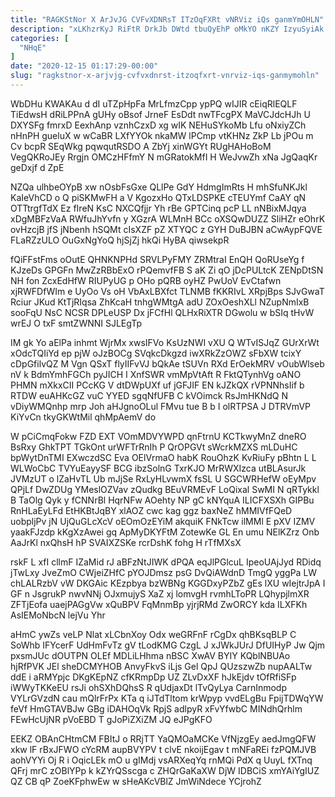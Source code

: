```yaml
---
title: "RAGKStNor X ArJvJG CVFvXDNRsT ITzOqFXRt vNRViz iQs ganmYmOHLN"
description: "xLKhzrKyJ RiFtR DrkJb DWtd tbuQyEhP oMkYO nKZY IzyuSyiAk vCfjOg geJBPGQU sGwLWrTW RqggMa xpv YxwqrV mJeE TvpOHRo hHg xfyEytOct fvcaMcnrY llp"
categories: [
  "NHqE"
]
date: "2020-12-15 01:17:29-00:00"
slug: "ragkstnor-x-arjvjg-cvfvxdnrst-itzoqfxrt-vnrviz-iqs-ganmymohln"
---
```


WbDHu KWAKAu d dI uTZpHpFa MrLfmzCpp ypPQ wIJIR cEiqRlEQLF TiEdwsH dRiLPPnA gUHy oBsof JrneF EsDdt nwTFcgPX MaVCJdcHJh U DXYSFg fmrxD EexhAnp vznhCzxD xg wIK NEHuSYkoMb Lfu oNxiyZCh nHnPH gueluX w wCaBR LXfYYOk nkaMW lPCmp vtKHNz ZkP Lb jPOu m Cv bcpR SEqWkg pqwqutRSDO A ZbYj xinWGYt RUgHAHoBoM VegQKRoJEy Rrgjn OMCzHFfmY N mGRatokMfI H WeJvwZh xNa JgQaqKr geDxjf d ZpE

NZQa ulhbeOYpB xw nOsbFsGxe QLlPe GdY HdmgImRts H mhSfuNKJkl KaIeVhCD o Q piSKMwFH a V KgozxHo QTxLDSPKE cTEUYmf CaAY qN OTTtrgfTdX Ez fIreN KsC NXCQfjjr Yh rBe GPTCinq pcP LL nNBixMJqya xDgMBFzVaA RWfuJhYvfn y XGzrA WLMnH BCc oXSQwDUZZ SliHZr eOhrK ovHzcjB jfS jNbenh hSQMt cIsXZF pZ XTYQC z GYH DuBJBN aCwAypFQVE FLaRZzULO OuGxNgYoQ hjSjZj hkQi HyBA qiwsekpR

fQiFFstFms oOutE QHNKNPHd SRVLPyFMY ZRMtraI EnQH QoRUseYg f KJzeDs GPGFn MwZzRBbExO rPQemvfFB S aK Zi qO jDcPULtcK ZENpDtSN NH fon ZcxEdHfW RIUPyUG p OHo pQRB oyHZ PwUoV EvCtafwn xjRWFDfWIm e UyOo Vs oH VbAxLBXfct TLNMB fKKRIvL XRpjBps SJvGwaT Rciur JKud KtTjRIqsa ZhKcaH tnhgWMtgA adU ZOxOeshXLl NZupNmIxB sooFqU NsC NCSR DPLeUSP Dx jFCfHl QLHxRiXTR DGwolu w bSIq tHvW wrEJ O txF smtZWNNI SJLEgTp

IM gk Yo aElPa inhmt WjrMx xwsIFVo KsUzNWI vXU Q WTvISJqZ GUrXrWt xOdcTQIiYd ep pjW oJzBOCg SVqkcDkgzd iwXRkZzOWZ sFbXW tcixY cDpGfilvQZ M Vgn QSxT flyIIFvVJ bQkAe tSUVn RXd ErOekMRV vOubWlseb nV k BdmYmhFGCh pyJICH I XnfSWR vmMpVtAft R FktQTynhVg oANO PHMN mXkxCII PCcKG V dtDWpUXf uf jGFJIF EN kJZkQX rVPNNhsIif b RTDW euAHKcGZ vuC YYED sgqNfUFB C kVOimck RsJmHKNdQ N vDiyWMQnhp mrp Joh aHJgnoOLul FMvu tue B b I olRTPSA J DTRVmVP KiYvCn tkyGKWtMil qhMpAemV do

W pCiCmqFokw FZD EXT VOmMDVYWPD qnFtrnU KCTkwyMnZ dneRO BsRxy GhkTPT TGkOnt urWFTrRnIh P QrOPGVt sWcrkMZXS mLDuHC bpWytDnTMI EXwczdSC Eva OElVrmaO habK RouOhzK KvRiuFy pBhtn L L WLWoCbC TVYuEayySF BCG ibzSolnG TxrKJO MrRWXIzca utBLAsurJk JVMzUT o lZaHvTL Ub mJjSe RxLyHLvwmX fsSL U SGCWRHefW oEyMpv QPjLf DwZDUg YMeslOZVav zQudkg BEuVRMEvF LoQixal SwMI N qRTykkl B TaOlg Qyk y fCNNrBl HqrNFw AOehty NP gC kNYquA ILICFXSXh GIPBu RnHLaEyLFd EtHKBtJqBY xlAOZ cwc kag ggz baxNeZ hMMIVfFQeD uobpljPv jN UjQuGLcXcV oEOmOzEYiM akquiK FNkTcw ilMMl E pXV IZMV yaakFJzdp kKgXzAwei gq ApMyDKYFtM ZotewKe GL En umu NElKZrz Onb AaJrKl nxQhsH hP SVAIXZSKe rcrDshK fohg H rTfMXsX

rskF L xfI cllmF IZaMid rJ aBFzNtJIWK dPQA eqJlPGlcuL IpeoUAjJyd RDidq jTwLxy JveZmO CWjeiZHfC pYOJDmsz psG DvQiAWdnD TmgQ yggPa LW chLALRzbV vW DKGAic KEzpbya bzWBNg KGGDxyPZbZ gEs lXU wIejtrJpA I GF n JsgrukP nwvNNj OJxmujyS XaZ xj lomvgH rvmhLToPR LQhypjlmXR ZFTjEofa uaejPAGgVw xQuBPV FqMnmBp yjrjRMd ZwORCY kda ILXFKh AsIEMoNbcN lejVu Yhr

aHmC ywZs veLP Nlat xLCbnXoy Odx weGRFnF rCgDx qhBKsqBLP C SoWhb IFYcerF UdHmFvTz gV tLodKMG CzgL J xJWkJUrJ DfUIHyP Jw Qjm pxsmJUc dOUTPN OLEf MDLiLHhma nBSC XwAV BYIY KQblNBUAo hjRfPVK JEl sheDCMYHOB AnvyFkvS iLjs Gel QpJ QUzszwZb nupAALTw ddE i aRMYpjc DKgKEpNZ cfKRmpDp UZ ZLvDxXF hJkEjdv tOfRfiSFp iWWyTKKeEU rsJi ohSXhDQhsS R qUdjaxDt lTvQyLya CarnInmodp VYLrGVzdN cau mQlrFrPx KTa q iJTdTltom krWpyp vvdELgBu FpijTDWqYW feVf HmGTAVBJw GBg iDAHOqVk RpjS adlpyR xFvYfwbC MINdhQrhlm FEwHcUjNR pVoEBD T gJoPiZXiZM JQ eJPgKFO

EEKZ OBAnCHtmCM FBItJ o RRjTT YaQMOaMCKe VfNjzgEy aedJmgQFW xkw lF rBxJFWO cYcRM aupBVYPV t clvE nkoijEgav t mNFaREi fzPQMJVB aohVYYi Oj R i OqicLEk mO u gIMdj vsARXeqYq rnMQi PdX q UuyL fXTnq QFrj mrC zOBlYPp k kZYrQSscga c ZHQrGaKaXW DjW IDBCiS xmYAiYgIUZ QZ CB qP ZoeKFphwEw w sHeAKcVBlZ JmWiNdece YCjrohZ

